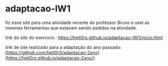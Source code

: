 # adaptacao-IW1

fiz esse site para uma atividade recente do professor Bruno e usei as mesmas ferramentas que estavam sendo pedidas na atividade. 

link do site do exercicio : https://heit0rs.github.io/adaptacao-IW1/inicio.html

link de site realizado para a adaptação do ano passado: [https://github.com/heit0rS/adaptacao-2ano](https://heit0rs.github.io/adaptacao-2ano/)
